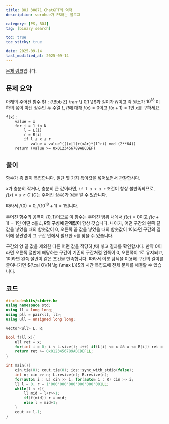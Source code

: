 ```yaml
---
title: BOJ 30871 ChatGPT의 역작
description: sorohue가 PS하는 블로그

category: [PS, BOJ]
tag: [binary search]

toc: true
toc_sticky: true

date: 2025-09-14
last_modified_at: 2025-09-14
---
```


[문제 링크](https://boj.kr/30871)입니다.

## 문제 요약

아래의 주어진 함수 $f : {\Bbb Z} \rarr \{ 0,1 \}$과 길이가 $N$이고 각 원소가 $10^{18}$ 이하의 음이 아닌 정수인 두 수열 $L, R$에 대해 $f(x) = 0$이고 $f(x+1)=1$인 $x$를 구하세요.

```
f(x):
    value = x
    for i = 1 to N
        l = L[i]
        r = R[i]
        if l ≤ x ≤ r
           value = value^(((x|l)+(x&r)*(l^r)) mod (2**64))
    return (value >= 0x0123456789ABCDEF)
```

## 풀이

함수가 좀 많이 복잡합니다. 일단 몇 가지 특이값을 넣어보면서 관찰합시다.

$x$가 충분히 작거나, 충분히 큰 값이라면, `if l ≤ x ≤ r` 조건이 항상 불만족되므로, $f(x) = x \ge C$ $(C$는 주어진 상수$)$가 됨을 알 수 있습니다.

따라서 $f(0) = 0, f(10^{18}+1) = 1$입니다.

주어진 함수의 공역이 $\{0,1\}$이므로 이 함수는 주어진 범위 내에서 $f(c) = 0$이고 $f(c+1) = 1$인 어떤 $c$를 $L, R$**의 구성에 관계없이** 항상 갖습니다. 나아가, 어떤 구간의 왼쪽 끝 값을 넣었을 때의 함숫값이 $0$, 오른쪽 끝 값을 넣었을 때의 함숫값이 $1$이라면 구간의 길이에 상관없이 그 구간 안에서 필요한 $c$를 찾을 수 있습니다.

구간의 양 끝 값을 제외한 다른 어떤 값을 적당히 $f$에 넣고 결과를 확인합시다. 만약 $0$이라면 오른쪽 절반에 해당하는 구간이 기존의 구간처럼 왼쪽이 $0$, 오른쪽이 $1$로 유지되고, $1$이라면 왼쪽 절반이 같은 조건을 만족합니다. 따라서 이분 탐색을 이용해 구간의 길이를 줄여나가면 ${\cal O}(N \lg (\max L))$의 시간 복잡도에 전체 문제를 해결할 수 있습니다.

## 코드

```cpp
#include<bits/stdc++.h>
using namespace std;
using ll = long long;
using pll = pair<ll, ll>;
using ull = unsigned long long;

vector<ull> L, R;

bool f(ll x){
	ull ret = x;
	for(int i = 0; i < L.size(); i++) if(L[i] <= x && x <= R[i]) ret = ret^((x|L[i])+(x&R[i])*(L[i]^R[i]));
	return ret >= 0x0123456789ABCDEFLL;
}

int main(){
	cin.tie(0); cout.tie(0); ios::sync_with_stdio(false);
	int n; cin >> n; L.resize(n); R.resize(n);
	for(auto& i : L) cin >> i; for(auto& i : R) cin >> i;
	ll l = 0, r = 1'000'000'000'000'000'001LL;
	while(l < r){
		ll mid = l+r>>1;
		if(f(mid)) r = mid;
		else l = mid+1;
	}
	cout << l-1;
}
```